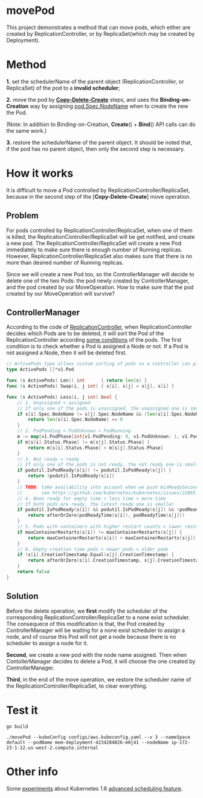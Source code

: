 # movePod #
This project demonstrates a method that can move pods, which either are created by ReplicationController, or by ReplicaSet(which may be created by Deployment).

# Method #
**1.** set the schedulerName of the parent object (ReplicationController, or ReplicaSet) of the pod to a **invalid scheduler**; 

**2.** move the pod by [**Copy-Delete-Create**](https://github.com/songbinliu/movePod/blob/master/util.go#L284) steps, and uses the **Binding-on-Creation** way by assigning [pod.Spec.NodeName](https://github.com/kubernetes/client-go/blob/master/pkg/api/v1/types.go#L2470) 
when to create the new the Pod. 

(Note: In addition to Binding-on-Creation, **Create**() + **Bind**() API calls can do the same work.)


**3.** restore the schedulerName of the parent object.
It should be noted that, if the pod has no parent object, then only the second step is necessary.

# How it works #

It is difficult to move a Pod controlled by ReplicationController/ReplicaSet, because in the second step of the [**Copy-Delete-Create**] move operation.

## Problem ##
For pods controlled by ReplicationController/ReplicaSet, when one of them is killed, the ReplicationController/ReplicaSet will 
be get notified, and create a new pod. The ReplicationController/ReplicaSet will create a new Pod immediately to make sure there is enough number of Running replicas. However, ReplicationController/ReplicaSet also makes sure that there is no more than desired number of Running replicas. 

Since we will create a new Pod too, so the ControllerManager will decide to delete one of the two Pods: the pod newly created by ControllerManager, and the pod created by our MoveOperation. How to make sure that the pod created by our MoveOperation will survive?

## ControllerManager ##
According to the code of [ReplicationController](https://github.com/kubernetes/kubernetes/blob/release-1.7/pkg/controller/replication/replication_controller.go#L498), when ReplicationController decides which Pods are to be deleted, it will sort the Pod of the ReplicationController according [some conditions](https://github.com/kubernetes/kubernetes/blob/release-1.7/pkg/controller/controller_utils.go#L726) of the pods. The first condition is to check whether a Pod is assigned a Node or not. If a Pod is not assigned a Node, then it will be deleted first.
```go
// ActivePods type allows custom sorting of pods so a controller can pick the best ones to delete.
type ActivePods []*v1.Pod

func (s ActivePods) Len() int      { return len(s) }
func (s ActivePods) Swap(i, j int) { s[i], s[j] = s[j], s[i] }

func (s ActivePods) Less(i, j int) bool {
	// 1. Unassigned < assigned
	// If only one of the pods is unassigned, the unassigned one is smaller
	if s[i].Spec.NodeName != s[j].Spec.NodeName && (len(s[i].Spec.NodeName) == 0 || len(s[j].Spec.NodeName) == 0) {
		return len(s[i].Spec.NodeName) == 0
	}
	// 2. PodPending < PodUnknown < PodRunning
	m := map[v1.PodPhase]int{v1.PodPending: 0, v1.PodUnknown: 1, v1.PodRunning: 2}
	if m[s[i].Status.Phase] != m[s[j].Status.Phase] {
		return m[s[i].Status.Phase] < m[s[j].Status.Phase]
	}
	// 3. Not ready < ready
	// If only one of the pods is not ready, the not ready one is smaller
	if podutil.IsPodReady(s[i]) != podutil.IsPodReady(s[j]) {
		return !podutil.IsPodReady(s[i])
	}
	// TODO: take availability into account when we push minReadySeconds information from deployment into pods,
	//       see https://github.com/kubernetes/kubernetes/issues/22065
	// 4. Been ready for empty time < less time < more time
	// If both pods are ready, the latest ready one is smaller
	if podutil.IsPodReady(s[i]) && podutil.IsPodReady(s[j]) && !podReadyTime(s[i]).Equal(podReadyTime(s[j])) {
		return afterOrZero(podReadyTime(s[i]), podReadyTime(s[j]))
	}
	// 5. Pods with containers with higher restart counts < lower restart counts
	if maxContainerRestarts(s[i]) != maxContainerRestarts(s[j]) {
		return maxContainerRestarts(s[i]) > maxContainerRestarts(s[j])
	}
	// 6. Empty creation time pods < newer pods < older pods
	if !s[i].CreationTimestamp.Equal(s[j].CreationTimestamp) {
		return afterOrZero(s[i].CreationTimestamp, s[j].CreationTimestamp)
	}
	return false
}
```

## Solution ##
Before the delete operation, we **first** modify the scheduler of the corresponding ReplicationController/ReplicaSet to a none exist scheduler. The consequece of this modification is that, the Pod created by ControllerManager will be waiting for a none exist scheduler to assign a node, and of course this Pod will not get a node because there is no scheduler to assign a node for it.

**Second**, we create a new pod with the node name assigned. Then when ContollerManager decides to delete a Pod, it will choose the one created by ControllerManager.

**Third**, in the end of the move operation, we restore the scheduler name of the ReplicationController/ReplicaSet, to clear everything.


# Test it #

```console
go build

./movePod --kubeConfig configs/aws.kubeconfig.yaml --v 3 --nameSpace default --podName mem-deployment-4234284026-m0j41 --nodeName ip-172-23-1-12.us-west-2.compute.internal

```


# Other info #
Some [experiments](https://gist.github.com/songbinliu/6b28a15ac718a070ab66cff44f0cc056) about Kubernetes 1.6 [advanced scheduling feature](http://blog.kubernetes.io/2017/03/advanced-scheduling-in-kubernetes.html).

